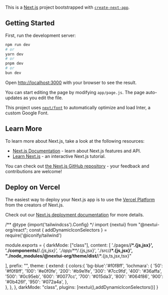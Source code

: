 This is a [Next.js](https://nextjs.org/) project bootstrapped with [`create-next-app`](https://github.com/vercel/next.js/tree/canary/packages/create-next-app).

## Getting Started

First, run the development server:

```bash
npm run dev
# or
yarn dev
# or
pnpm dev
# or
bun dev
```

Open [http://localhost:3000](http://localhost:3000) with your browser to see the result.

You can start editing the page by modifying `app/page.js`. The page auto-updates as you edit the file.

This project uses [`next/font`](https://nextjs.org/docs/basic-features/font-optimization) to automatically optimize and load Inter, a custom Google Font.

## Learn More

To learn more about Next.js, take a look at the following resources:

- [Next.js Documentation](https://nextjs.org/docs) - learn about Next.js features and API.
- [Learn Next.js](https://nextjs.org/learn) - an interactive Next.js tutorial.

You can check out [the Next.js GitHub repository](https://github.com/vercel/next.js/) - your feedback and contributions are welcome!

## Deploy on Vercel

The easiest way to deploy your Next.js app is to use the [Vercel Platform](https://vercel.com/new?utm_medium=default-template&filter=next.js&utm_source=create-next-app&utm_campaign=create-next-app-readme) from the creators of Next.js.

Check out our [Next.js deployment documentation](https://nextjs.org/docs/deployment) for more details.


/** @type {import('tailwindcss').Config} */
import {nextui} from "@nextui-org/react";
const { addDynamicIconSelectors } = require('@iconify/tailwind')

module.exports = {
  darkMode: ["class"],
  content: [
    './pages/**/*.{js,jsx}',
    './components/**/*.{js,jsx}',
    './app/**/*.{js,jsx}',
    './src/**/*.{js,jsx}',
    "./node_modules/@nextui-org/theme/dist/**/*.{js,ts,jsx,tsx}"

  ],
  prefix: "",
  theme: {
    extend: {
      colors:{
        'bg-blue':'#f0f8ff',
        'lochmara': {
          '50': '#f0f8ff',
          '100': '#e0f0fe',
          '200': '#b9e1fe',
          '300': '#7cc9fd',
          '400': '#36affa',
          '500': '#0c95eb',
          '600': '#0077cc',
          '700': '#015da3',
          '800': '#064f86',
          '900': '#0b426f',
          '950': '#072a4a',
      },    
      },
    },
  },
  darkMode: "class",
  plugins: [nextui(),addDynamicIconSelectors()]
}